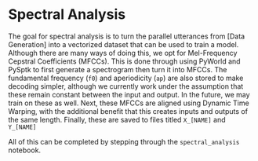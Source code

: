 # Spectral Analysis

The goal for spectral analysis is to turn the parallel utterances from [Data Generation] into a vectorized dataset that can be used to train a model. Although there are many ways of doing this, we opt for Mel-Frequency Cepstral Coefficients (MFCCs). This is done through using PyWorld and PySptk to first generate a spectrogram then turn it into MFCCs. The fundamental frequency (`f0`) and aperiodicity (`ap`) are also stored to make decoding simpler, although we currently work under the assumption that these remain constant between the input and output. In the future, we may train on these as well. Next, these MFCCs are aligned using Dynamic Time Warping, with the additional benefit that this creates inputs and outputs of the same length. Finally, these are saved to files titled `X_[NAME]` and `Y_[NAME]`

All of this can be completed by stepping through the `spectral_analysis` notebook.